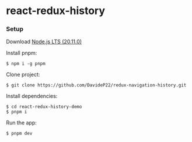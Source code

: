 # react-redux-history

### Setup

Download [Node.js LTS (20.11.0)](https://nodejs.org/en)

Install pnpm:
```shell
$ npm i -g pnpm
```
Clone project:
```shell
$ git clone https://github.com/DavideP22/redux-navigation-history.git
```
Install dependencies:
```shell
$ cd react-redux-history-demo
$ pnpm i
```
Run the app:
```shell
$ pnpm dev
```


